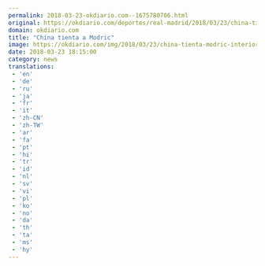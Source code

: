 ```yaml
---
permalink: 2018-03-23-okdiario.com--1675780706.html
original: https://okdiario.com/deportes/real-madrid/2018/03/23/china-tienta-modric-1998924
domain: okdiario.com
title: "China tienta a Modric"
image: https://okdiario.com/img/2018/03/23/china-tienta-modric-interior.jpg
date: 2018-03-23 18:15:00
category: news
translations: 
 - 'en'
 - 'de'
 - 'ru'
 - 'ja'
 - 'fr'
 - 'it'
 - 'zh-CN'
 - 'zh-TW'
 - 'ar'
 - 'fa'
 - 'pt'
 - 'hi'
 - 'tr'
 - 'id'
 - 'nl'
 - 'sv'
 - 'vi'
 - 'pl'
 - 'ko'
 - 'no'
 - 'da'
 - 'th'
 - 'ta'
 - 'ms'
 - 'hy'
---
```


